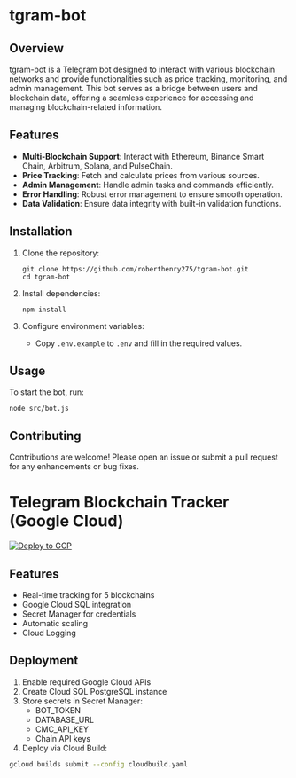 # tgram-bot

## Overview
tgram-bot is a Telegram bot designed to interact with various blockchain networks and provide functionalities such as price tracking, monitoring, and admin management. This bot serves as a bridge between users and blockchain data, offering a seamless experience for accessing and managing blockchain-related information.

## Features
- **Multi-Blockchain Support**: Interact with Ethereum, Binance Smart Chain, Arbitrum, Solana, and PulseChain.
- **Price Tracking**: Fetch and calculate prices from various sources.
- **Admin Management**: Handle admin tasks and commands efficiently.
- **Error Handling**: Robust error management to ensure smooth operation.
- **Data Validation**: Ensure data integrity with built-in validation functions.

## Installation
1. Clone the repository:
   ```
   git clone https://github.com/roberthenry275/tgram-bot.git
   cd tgram-bot
   ```

2. Install dependencies:
   ```
   npm install
   ```

3. Configure environment variables:
   - Copy `.env.example` to `.env` and fill in the required values.


## Usage
To start the bot, run:
```
node src/bot.js
```

## Contributing
Contributions are welcome! Please open an issue or submit a pull request for any enhancements or bug fixes.

# Telegram Blockchain Tracker (Google Cloud)

[![Deploy to GCP](https://deploy.cloud.run/button.svg)](https://console.cloud.google.com/cloudshell/editor?shellonly=true&cloudshell_image=gcr.io/cloudrun/button&cloudshell_git_repo=YOUR_REPO_URL)

## Features
- Real-time tracking for 5 blockchains
- Google Cloud SQL integration
- Secret Manager for credentials
- Automatic scaling
- Cloud Logging

## Deployment
1. Enable required Google Cloud APIs
2. Create Cloud SQL PostgreSQL instance
3. Store secrets in Secret Manager:
   - BOT_TOKEN
   - DATABASE_URL
   - CMC_API_KEY
   - Chain API keys
4. Deploy via Cloud Build:
```bash
gcloud builds submit --config cloudbuild.yaml